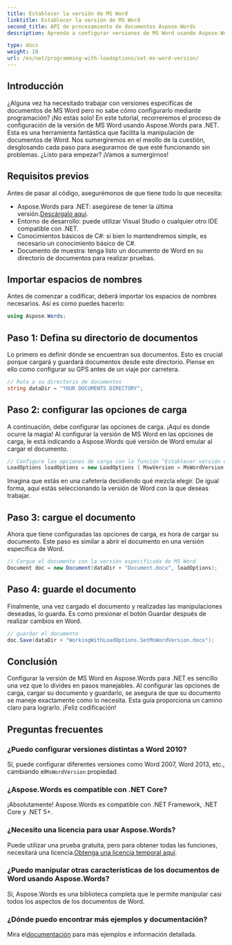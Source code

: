 ```yaml
---
title: Establecer la versión de MS Word
linktitle: Establecer la versión de MS Word
second_title: API de procesamiento de documentos Aspose.Words
description: Aprenda a configurar versiones de MS Word usando Aspose.Words para .NET con nuestra guía detallada. Perfecto para desarrolladores que buscan agilizar la manipulación de documentos.

type: docs
weight: 10
url: /es/net/programming-with-loadoptions/set-ms-word-version/
---
```

## Introducción

¿Alguna vez ha necesitado trabajar con versiones específicas de documentos de MS Word pero no sabe cómo configurarlo mediante programación? ¡No estás solo! En este tutorial, recorreremos el proceso de configuración de la versión de MS Word usando Aspose.Words para .NET. Esta es una herramienta fantástica que facilita la manipulación de documentos de Word. Nos sumergiremos en el meollo de la cuestión, desglosando cada paso para asegurarnos de que esté funcionando sin problemas. ¿Listo para empezar? ¡Vamos a sumergirnos!

## Requisitos previos

Antes de pasar al código, asegurémonos de que tiene todo lo que necesita:

-  Aspose.Words para .NET: asegúrese de tener la última versión.[Descárgalo aquí](https://releases.aspose.com/words/net/).
- Entorno de desarrollo: puede utilizar Visual Studio o cualquier otro IDE compatible con .NET.
- Conocimientos básicos de C#: si bien lo mantendremos simple, es necesario un conocimiento básico de C#.
- Documento de muestra: tenga listo un documento de Word en su directorio de documentos para realizar pruebas.

## Importar espacios de nombres

Antes de comenzar a codificar, deberá importar los espacios de nombres necesarios. Así es como puedes hacerlo:

```csharp
using Aspose.Words;
```

## Paso 1: Defina su directorio de documentos

Lo primero es definir dónde se encuentran sus documentos. Esto es crucial porque cargará y guardará documentos desde este directorio. Piense en ello como configurar su GPS antes de un viaje por carretera.

```csharp
// Ruta a su directorio de documentos
string dataDir = "YOUR DOCUMENTS DIRECTORY";
```

## Paso 2: configurar las opciones de carga

A continuación, debe configurar las opciones de carga. ¡Aquí es donde ocurre la magia! Al configurar la versión de MS Word en las opciones de carga, le está indicando a Aspose.Words qué versión de Word emular al cargar el documento.

```csharp
// Configure las opciones de carga con la función "Establecer versión de MS Word"
LoadOptions loadOptions = new LoadOptions { MswVersion = MsWordVersion.Word2010 };
```

Imagina que estás en una cafetería decidiendo qué mezcla elegir. De igual forma, aquí estás seleccionando la versión de Word con la que deseas trabajar.

## Paso 3: cargue el documento

Ahora que tiene configuradas las opciones de carga, es hora de cargar su documento. Este paso es similar a abrir el documento en una versión específica de Word.

```csharp
// Cargue el documento con la versión especificada de MS Word
Document doc = new Document(dataDir + "Document.docx", loadOptions);
```

## Paso 4: guarde el documento

Finalmente, una vez cargado el documento y realizadas las manipulaciones deseadas, lo guarda. Es como presionar el botón Guardar después de realizar cambios en Word.

```csharp
// guardar el documento
doc.Save(dataDir + "WorkingWithLoadOptions.SetMsWordVersion.docx");
```

## Conclusión

Configurar la versión de MS Word en Aspose.Words para .NET es sencillo una vez que lo divides en pasos manejables. Al configurar las opciones de carga, cargar su documento y guardarlo, se asegura de que su documento se maneje exactamente como lo necesita. Esta guía proporciona un camino claro para lograrlo. ¡Feliz codificación!

## Preguntas frecuentes

### ¿Puedo configurar versiones distintas a Word 2010?
 Sí, puede configurar diferentes versiones como Word 2007, Word 2013, etc., cambiando el`MsWordVersion` propiedad.

### ¿Aspose.Words es compatible con .NET Core?
¡Absolutamente! Aspose.Words es compatible con .NET Framework, .NET Core y .NET 5+.

### ¿Necesito una licencia para usar Aspose.Words?
 Puede utilizar una prueba gratuita, pero para obtener todas las funciones, necesitará una licencia.[Obtenga una licencia temporal aquí](https://purchase.aspose.com/temporary-license/).

### ¿Puedo manipular otras características de los documentos de Word usando Aspose.Words?
Sí, Aspose.Words es una biblioteca completa que le permite manipular casi todos los aspectos de los documentos de Word.

### ¿Dónde puedo encontrar más ejemplos y documentación?
 Mira el[documentación](https://reference.aspose.com/words/net/) para más ejemplos e información detallada.
